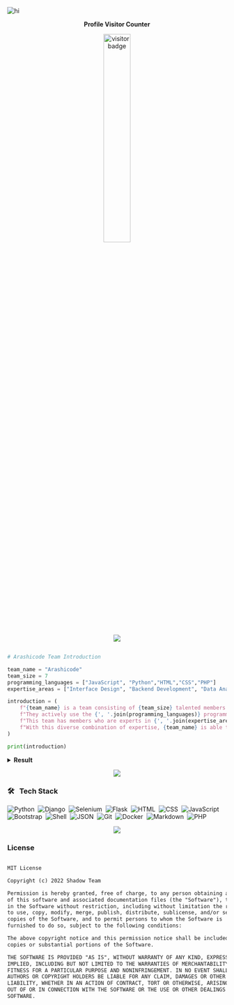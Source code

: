 ![hi](https://telegra.ph/file/1b42576d300910dcf1fea.png)

<p align="center"><b>Profile Visitor Counter</b></p>
<p align="center"><img src="https://profile-counter.glitch.me/arashi/count.svg" alt="visitor badge" width="35%"></p>


<p  align="center">
<img src="https://user-images.githubusercontent.com/73097560/115834477-dbab4500-a447-11eb-908a-139a6edaec5c.gif">             
<br>

```python

# Arashicode Team Introduction

team_name = "Arashicode"
team_size = 7
programming_languages = ["JavaScript", "Python","HTML","CSS","PHP"]
expertise_areas = ["Interface Design", "Backend Development", "Data Analysis", "Artificial Intelligence Development", "Web and Mobile Application Development"]

introduction = (
    f"{team_name} is a team consisting of {team_size} talented members with diverse skills. "
    f"They actively use the {', '.join(programming_languages)} programming languages to develop various creative and innovative projects. "
    f"This team has members who are experts in {', '.join(expertise_areas)}. "
    f"With this diverse combination of expertise, {team_name} is able to create unique and effective software solutions."
)

print(introduction)

``` 
<details><summary><b> Result </b></summary><br>
<span style="font-size: small;">Arashicode is a team consisting of 7 talented members with diverse skills. They actively use the JavaScript, Python, HTML, CSS, PHP programming languages to develop various creative and innovative projects. This team has members who are experts in Interface Design, Backend Development, Data Analysis, Artificial Intelligence Development, Web and Mobile Application Development. With this diverse combination of expertise, Arashicode is able to create unique and effective software solutions.</span>
</details>

<p  align="center">
<img src="https://user-images.githubusercontent.com/73097560/115834477-dbab4500-a447-11eb-908a-139a6edaec5c.gif">             
<br>

### 🛠️  &nbsp;Tech Stack

![Python](https://img.shields.io/badge/-Python-05122A?style=flat&logo=python)&nbsp;
![Django](https://img.shields.io/badge/-Django-05122A?style=flat&logo=django&logoColor=092E20)&nbsp;
![Selenium](https://img.shields.io/badge/-Selenium-05122A?style=flat&logo=selenium&logoColor=selenium)&nbsp;
![Flask](https://img.shields.io/badge/-Flask-05122A?style=flat&logo=flask)&nbsp;
![HTML](https://img.shields.io/badge/-HTML-05122A?style=flat&logo=HTML5)&nbsp;
![CSS](https://img.shields.io/badge/-CSS-05122A?style=flat&logo=CSS3&logoColor=1572B6)&nbsp;
![JavaScript](https://img.shields.io/badge/-JavaScript-05122A?style=flat&logo=javascript)&nbsp;
![Bootstrap](https://img.shields.io/badge/-Bootstrap-05122A?style=flat&logo=bootstrap&logoColor=563D7C)&nbsp;
![Shell](https://img.shields.io/badge/-Shell-05122A?style=flat&logo=shell)&nbsp;
![JSON](https://img.shields.io/badge/-JSON-05122A?style=flat&logo=json&logoColor=000000)&nbsp;
![Git](https://img.shields.io/badge/-Git-05122A?style=flat&logo=git)&nbsp;
![Docker](https://img.shields.io/badge/-Docker-05122A?style=flat&logo=docker)&nbsp;
![Markdown](https://img.shields.io/badge/-Markdown-05122A?style=flat&logo=markdown)&nbsp;
![PHP](https://img.shields.io/badge/-PHP-05122A?style=flat&logo=php&logoColor=007ACC)&nbsp;

<p  align="center">
<img src="https://user-images.githubusercontent.com/73097560/115834477-dbab4500-a447-11eb-908a-139a6edaec5c.gif">             
<br>

### License
```diff

MIT License

Copyright (c) 2022 Shadow Team 

Permission is hereby granted, free of charge, to any person obtaining a copy
of this software and associated documentation files (the "Software"), to deal
in the Software without restriction, including without limitation the rights
to use, copy, modify, merge, publish, distribute, sublicense, and/or sell
copies of the Software, and to permit persons to whom the Software is
furnished to do so, subject to the following conditions:

The above copyright notice and this permission notice shall be included in all
copies or substantial portions of the Software.

THE SOFTWARE IS PROVIDED "AS IS", WITHOUT WARRANTY OF ANY KIND, EXPRESS OR
IMPLIED, INCLUDING BUT NOT LIMITED TO THE WARRANTIES OF MERCHANTABILITY,
FITNESS FOR A PARTICULAR PURPOSE AND NONINFRINGEMENT. IN NO EVENT SHALL THE
AUTHORS OR COPYRIGHT HOLDERS BE LIABLE FOR ANY CLAIM, DAMAGES OR OTHER
LIABILITY, WHETHER IN AN ACTION OF CONTRACT, TORT OR OTHERWISE, ARISING FROM,
OUT OF OR IN CONNECTION WITH THE SOFTWARE OR THE USE OR OTHER DEALINGS IN THE
SOFTWARE.
```
